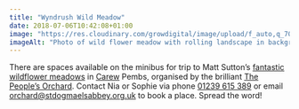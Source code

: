 ```yaml
---
title: "Wyndrush Wild Meadow"
date: 2018-07-06T10:42:08+01:00
image: "https://res.cloudinary.com/growdigital/image/upload/f_auto,q_70,w_736/v1544296678/meadow-42328167155.jpg"
imageAlt: "Photo of wild flower meadow with rolling landscape in background"
---
```


There are spaces available on the minibus for trip to Matt Sutton’s [fantastic wildflower meadows](http://wyndrushwild.co.uk/) in [Carew](https://en.wikipedia.org/wiki/Carew,_Pembrokeshire) Pembs, organised by the brilliant [The People’s Orchard](https://www.facebook.com/peoplesorchardstdogs/). Contact Nia or Sophie via phone <a href="tel:+441239615389">01239 615 389</a> or email <a href="mailto:orchard@stdogmaelsabbey.org.uk">orchard@stdogmaelsabbey.org.uk</a> to book a place. Spread the word!

